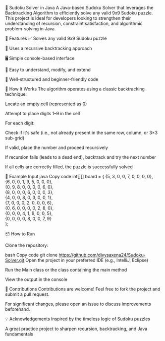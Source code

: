 🧩 Sudoku Solver in Java
A Java-based Sudoku Solver that leverages the Backtracking Algorithm to efficiently solve any valid 9x9 Sudoku puzzle. This project is ideal for developers looking to strengthen their understanding of recursion, constraint satisfaction, and algorithmic problem-solving in Java.

🚀 Features
✅ Solves any valid 9x9 Sudoku puzzle

🔄 Uses a recursive backtracking approach

🖥️ Simple console-based interface

🧩 Easy to understand, modify, and extend

🧪 Well-structured and beginner-friendly code

🧠 How It Works
The algorithm operates using a classic backtracking technique:

Locate an empty cell (represented as 0)

Attempt to place digits 1–9 in the cell

For each digit:

Check if it's safe (i.e., not already present in the same row, column, or 3×3 sub-grid)

If valid, place the number and proceed recursively

If recursion fails (leads to a dead end), backtrack and try the next number

If all cells are correctly filled, the puzzle is successfully solved

📸 Example Input
java
Copy code
int[][] board = {
    {5, 3, 0, 0, 7, 0, 0, 0, 0},<br>
    {6, 0, 0, 1, 9, 5, 0, 0, 0},<br>
    {0, 9, 8, 0, 0, 0, 0, 6, 0},<br>
    {8, 0, 0, 0, 6, 0, 0, 0, 3},<br>
    {4, 0, 0, 8, 0, 3, 0, 0, 1},<br>
    {7, 0, 0, 0, 2, 0, 0, 0, 6},<br>
    {0, 6, 0, 0, 0, 0, 2, 8, 0},<br>
    {0, 0, 0, 4, 1, 9, 0, 0, 5},<br>
    {0, 0, 0, 0, 8, 0, 0, 7, 9}<br>
};


📦 How to Run

Clone the repository:

bash
Copy code
git clone https://github.com/divysaxena24/Sudoku-Solver.git
Open the project in your preferred IDE (e.g., IntelliJ, Eclipse)

Run the Main class or the class containing the main method

View the output in the console



🤝 Contributions
Contributions are welcome!
Feel free to fork the project and submit a pull request.

For significant changes, please open an issue to discuss improvements beforehand.

💡 Acknowledgements
Inspired by the timeless logic of Sudoku puzzles

A great practice project to sharpen recursion, backtracking, and Java fundamentals

